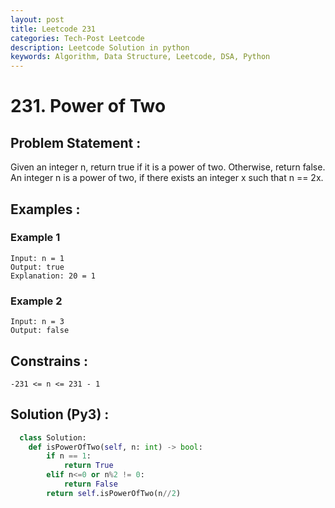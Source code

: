 ```yaml
---
layout: post
title: Leetcode 231
categories: Tech-Post Leetcode
description: Leetcode Solution in python
keywords: Algorithm, Data Structure, Leetcode, DSA, Python
---
```

# 231. Power of Two

## Problem Statement : 

Given an integer n, return true if it is a power of two. Otherwise, return false.
An integer n is a power of two, if there exists an integer x such that n == 2x.

## Examples :

### Example 1
```
Input: n = 1
Output: true
Explanation: 20 = 1

```
### Example 2
```
Input: n = 3
Output: false

```

## Constrains : 
```
-231 <= n <= 231 - 1
```

## Solution (Py3) : 
``` python
  class Solution:
    def isPowerOfTwo(self, n: int) -> bool:
        if n == 1:
            return True 
        elif n<=0 or n%2 != 0:
            return False
        return self.isPowerOfTwo(n//2)

```
